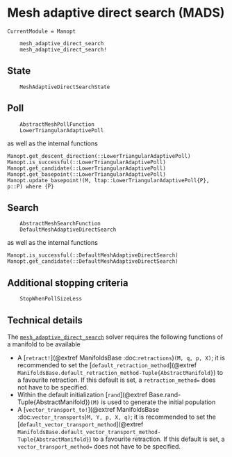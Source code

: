 # Mesh adaptive direct search (MADS)


```@meta
CurrentModule = Manopt
```

```@docs
    mesh_adaptive_direct_search
    mesh_adaptive_direct_search!
```

## State

```@docs
    MeshAdaptiveDirectSearchState
```

## Poll

```@docs
    AbstractMeshPollFunction
    LowerTriangularAdaptivePoll
```

as well as the internal functions

```@docs
Manopt.get_descent_direction(::LowerTriangularAdaptivePoll)
Manopt.is_successful(::LowerTriangularAdaptivePoll)
Manopt.get_candidate(::LowerTriangularAdaptivePoll)
Manopt.get_basepoint(::LowerTriangularAdaptivePoll)
Manopt.update_basepoint!(M, ltap::LowerTriangularAdaptivePoll{P}, p::P) where {P}
```

## Search

```@docs
    AbstractMeshSearchFunction
    DefaultMeshAdaptiveDirectSearch
```

as well as the internal functions

```@docs
Manopt.is_successful(::DefaultMeshAdaptiveDirectSearch)
Manopt.get_candidate(::DefaultMeshAdaptiveDirectSearch)
```

## Additional stopping criteria

```@docs
    StopWhenPollSizeLess
```

## Technical details

The [`mesh_adaptive_direct_search`](@ref) solver requires the following functions of a manifold to be available

* A [`retract!`](@extref ManifoldsBase :doc:`retractions`)`(M, q, p, X)`; it is recommended to set the [`default_retraction_method`](@extref `ManifoldsBase.default_retraction_method-Tuple{AbstractManifold}`) to a favourite retraction. If this default is set, a `retraction_method=` does not have to be specified.
* Within the default initialization [`rand`](@extref Base.rand-Tuple{AbstractManifold})`(M)` is used to generate the initial population
* A [`vector_transport_to!`](@extref ManifoldsBase :doc:`vector_transports`)`M, Y, p, X, q)`; it is recommended to set the [`default_vector_transport_method`](@extref `ManifoldsBase.default_vector_transport_method-Tuple{AbstractManifold}`) to a favourite retraction. If this default is set, a `vector_transport_method=` does not have to be specified.
